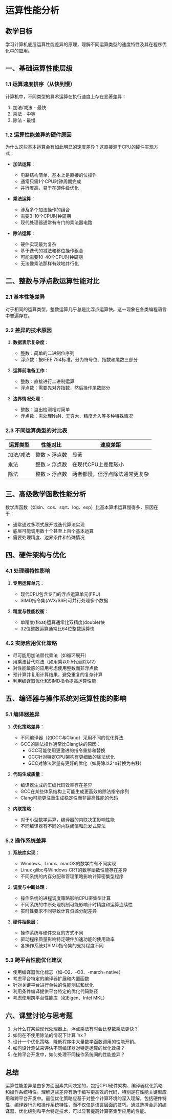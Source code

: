 # 运算性能分析

## 教学目标
学习计算机底层运算性能差异的原理，理解不同运算类型的速度特性及其在程序优化中的应用。

## 一、基础运算性能层级

### 1.1 运算速度排序（从快到慢）
计算机中，不同类型的算术运算在执行速度上存在显著差异：
1. 加法/减法 - 最快
2. 乘法 - 中等
3. 除法 - 最慢

### 1.2 运算性能差异的硬件原因
为什么这些基本运算会有如此明显的速度差异？这直接源于CPU的硬件实现方式：

* **加法运算**：
  * 电路结构简单，基本上是直接的位操作
  * 通常只需1个CPU时钟周期完成
  * 并行度高，易于在硬件级优化

* **乘法运算**：
  * 涉及多个加法操作的组合
  * 需要3-10个CPU时钟周期
  * 现代处理器通常有专门的乘法器电路

* **除法运算**：
  * 硬件实现最为复杂
  * 基于迭代的减法和移位操作组合
  * 可能需要10-40个CPU时钟周期
  * 无法像乘法那样有效地并行化

## 二、整数与浮点数运算性能对比

### 2.1 基本性能差异
对于相同的运算类型，整数运算几乎总是比浮点运算快。这一现象在各类编程语言中普遍存在。

### 2.2 差异的技术原因

1. **数据表示复杂度**：
   * 整数：简单的二进制位序列
   * 浮点数：按IEEE 754标准，分为符号位、指数和尾数三部分

2. **运算前准备工作**：
   * 整数：直接进行二进制运算
   * 浮点数：需要先对齐指数，然后操作尾数部分

3. **边界情况处理**：
   * 整数：溢出检测相对简单
   * 浮点数：需处理NaN、无穷大、精度舍入等多种特殊情况

### 2.3 不同运算类型的对比表

| 运算类型 | 性能对比 | 速度差距 |
|---------|---------|---------|
| 加法/减法 | 整数 > 浮点数 | 显著 |
| 乘法 | 整数 > 浮点数 | 在现代CPU上差距较小 |
| 除法 | 整数 > 浮点数 | 两者都慢，但浮点除法通常更复杂 |

## 三、高级数学函数性能分析

数学库函数（如sin、cos、sqrt、log、exp）比基本算术运算慢得多，原因在于：

* 通常通过多项式展开或迭代算法实现
* 底层可能调用数十个甚至上百个基本运算
* 需要处理精度、边界条件和特殊情况

## 四、硬件架构与优化

### 4.1 处理器特性影响

1. **专用运算单元**：
   * 现代CPU包含专门的浮点运算单元(FPU)
   * SIMD指令集(AVX/SSE)可并行处理多个数据

2. **精度与性能权衡**：
   * 单精度(float)运算通常比双精度(double)快
   * 32位整数运算通常比64位整数运算快

### 4.2 实际应用优化策略

* 尽可能用加法替代乘法（如循环展开）
* 用乘法替代除法（如用乘以0.5代替除以2）
* 对性能敏感的应用考虑使用整数而非浮点数
* 预计算并复用计算结果，避免重复的复杂计算
* 利用编译器优化和SIMD指令提高运算性能

## 五、编译器与操作系统对运算性能的影响

### 5.1 编译器差异

1. **优化策略差异**：
   * 不同编译器（如GCC与Clang）采用不同的优化算法
   * GCC的除法操作通常比Clang快的原因：
     - GCC可能使用更激进的指令重排和替换
     - GCC针对特定CPU架构有更细致的除法优化
     - GCC对除法常量有更好的优化（如将除以2^n转换为右移）

2. **代码生成质量**：
   * 编译器生成的汇编代码效率存在差异
   * GCC在某些体系结构上可能生成更高效的除法指令序列
   * Clang可能更注重生成稳定性而非最高性能的代码

3. **内联策略**：
   * 对于小型数学运算，编译器的内联决策影响性能
   * 不同编译器有不同的内联阈值和启发式算法

### 5.2 操作系统差异

1. **系统库实现**：
   * Windows、Linux、macOS的数学库有不同实现
   * Linux glibc与Windows CRT的数学函数性能存在差异
   * 不同系统的内存分配和管理策略影响计算密集型程序

2. **调度与中断处理**：
   * 操作系统的进程调度策略影响CPU密集型计算
   * 不同系统的中断处理机制可能影响计时精度和运算连续性
   * 实时性要求不同导致计算资源分配差异

3. **硬件抽象层**：
   * 操作系统与硬件交互的方式不同
   * 驱动程序质量影响特定硬件加速功能的使用效率
   * 各操作系统对SIMD指令集的支持程度不同

### 5.3 跨平台性能优化建议

* 使用编译器优化标志（如-O2、-O3、-march=native）
* 考虑平台特定的编译器扩展和内置函数
* 针对关键平台进行单独的性能测试和优化
* 利用条件编译提供平台特定的优化代码路径
* 考虑使用跨平台性能库（如Eigen、Intel MKL）

## 六、课堂讨论与思考题

1. 为什么在某些现代处理器上，浮点乘法有时会比整数乘法更快？
2. 如何在不使用除法的情况下计算 1/x？
3. 设计一个优化策略，降低程序中大量数学函数调用的性能开销。
4. 如何设计测试来评估不同编译器对特定运算的优化效果？
5. 在跨平台开发中，如何处理不同操作系统间的性能差异？

## 总结

运算性能差异是由多方面因素共同决定的，包括CPU硬件架构、编译器优化策略和操作系统特性。理解这些差异有助于编写更高效的代码，特别是在性能关键型应用和跨平台开发中。最佳优化策略应基于对整个计算环境的深入理解，包括硬件特性、编译器行为和操作系统特性，而不仅仅是语言层面的技巧。通过选择合适的编译器、优化级别和平台特定技术，可以显著提高计算密集型应用的性能。

